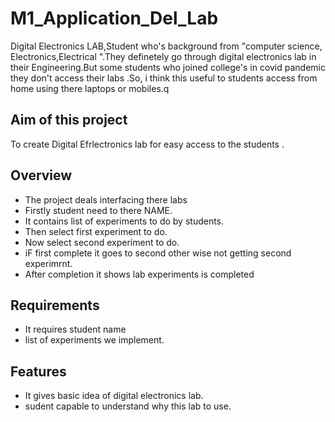 # M1_Application_Del_Lab
Digital Electronics LAB,Student who's background from "computer science, Electronics,Electrical ".They definetely go through digital electronics lab in their Engineering.But some students who joined college's in covid pandemic they don't access their labs .So, i think this useful to students access from  home using  there  laptops or mobiles.q
## Aim of this project
 To create Digital Efrlectronics lab for easy access to the students .
## Overview
* The project deals interfacing there labs
* Firstly student need to there NAME.
* It contains list of experiments to do by students.
* Then select first experiment to do.
* Now select second experiment to do.
* iF first complete it goes to second other wise not getting second experimrnt.
* After completion it shows lab experiments is completed
## Requirements 
* It requires student name
* list of experiments we implement.
## Features
* It gives basic idea of digital electronics lab.
* sudent capable to understand why this lab to use.
